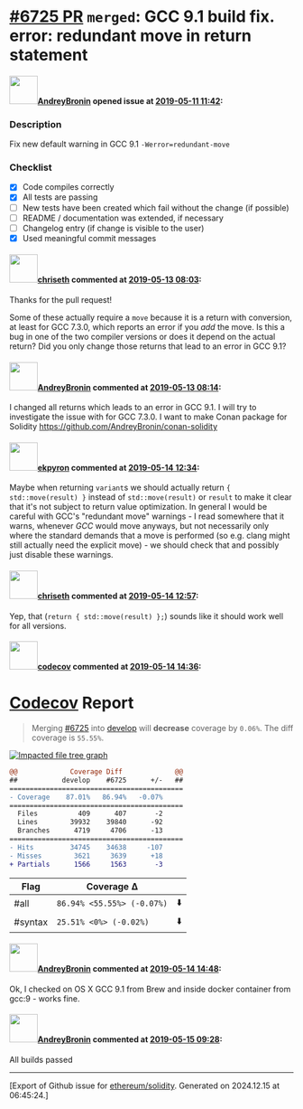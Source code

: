 # [\#6725 PR](https://github.com/ethereum/solidity/pull/6725) `merged`: GCC 9.1 build fix. error: redundant move in return statement

#### <img src="https://avatars.githubusercontent.com/u/983761?u=ab2e81d6bb7680b6904f9dd8be3a7d984801949b&v=4" width="50">[AndreyBronin](https://github.com/AndreyBronin) opened issue at [2019-05-11 11:42](https://github.com/ethereum/solidity/pull/6725):

<!--### Your checklist for this pull request

Please review the [guidelines for contributing](http://solidity.readthedocs.io/en/latest/contributing.html) to this repository.

Please also note that this project is released with a [Contributor Code of Conduct](CONDUCT.md). By participating in this project you agree to abide by its terms.
-->

### Description

Fix new default warning in GCC 9.1 `-Werror=redundant-move`

<!--
Please explain the changes you made here.

Thank you for your help!
-->

### Checklist
- [x] Code compiles correctly
- [x] All tests are passing
- [ ] New tests have been created which fail without the change (if possible)
- [ ] README / documentation was extended, if necessary
- [ ] Changelog entry (if change is visible to the user)
- [x] Used meaningful commit messages

#### <img src="https://avatars.githubusercontent.com/u/9073706?v=4" width="50">[chriseth](https://github.com/chriseth) commented at [2019-05-13 08:03](https://github.com/ethereum/solidity/pull/6725#issuecomment-491718023):

Thanks for the pull request!

Some of these actually require a `move` because it is a return with conversion, at least for GCC 7.3.0, which reports an error if you _add_ the move. Is this a bug in one of the two compiler versions or does it depend on the actual return? Did you only change those returns that lead to an error in GCC 9.1?

#### <img src="https://avatars.githubusercontent.com/u/983761?u=ab2e81d6bb7680b6904f9dd8be3a7d984801949b&v=4" width="50">[AndreyBronin](https://github.com/AndreyBronin) commented at [2019-05-13 08:14](https://github.com/ethereum/solidity/pull/6725#issuecomment-491721572):

I changed all returns which leads to an error in GCC 9.1. I will try to investigate the issue with for GCC 7.3.0. I want to make Conan package for Solidity https://github.com/AndreyBronin/conan-solidity

#### <img src="https://avatars.githubusercontent.com/u/1347491?v=4" width="50">[ekpyron](https://github.com/ekpyron) commented at [2019-05-14 12:34](https://github.com/ethereum/solidity/pull/6725#issuecomment-492218310):

Maybe when returning ``variant``s we should actually return ``{ std::move(result) }`` instead of ``std::move(result)`` or ``result`` to make it clear that it's not subject to return value optimization. In general I would be careful with GCC's "redundant move" warnings - I read somewhere that it warns, whenever *GCC* would move anyways, but not necessarily only where the standard demands that a move is performed (so e.g. clang might still actually need the explicit move) - we should check that and possibly just disable these warnings.

#### <img src="https://avatars.githubusercontent.com/u/9073706?v=4" width="50">[chriseth](https://github.com/chriseth) commented at [2019-05-14 12:57](https://github.com/ethereum/solidity/pull/6725#issuecomment-492226116):

Yep, that (`return { std::move(result) };`) sounds like it should work well for all versions.

#### <img src="https://avatars.githubusercontent.com/in/254?v=4" width="50">[codecov](https://github.com/apps/codecov) commented at [2019-05-14 14:36](https://github.com/ethereum/solidity/pull/6725#issuecomment-492264799):

# [Codecov](https://codecov.io/gh/ethereum/solidity/pull/6725?src=pr&el=h1) Report
> Merging [#6725](https://codecov.io/gh/ethereum/solidity/pull/6725?src=pr&el=desc) into [develop](https://codecov.io/gh/ethereum/solidity/commit/c8dd4120143979fa84a4e85d88f4306bd4057635?src=pr&el=desc) will **decrease** coverage by `0.06%`.
> The diff coverage is `55.55%`.

[![Impacted file tree graph](https://codecov.io/gh/ethereum/solidity/pull/6725/graphs/tree.svg?width=650&token=87PGzVEwU0&height=150&src=pr)](https://codecov.io/gh/ethereum/solidity/pull/6725?src=pr&el=tree)

```diff
@@             Coverage Diff             @@
##           develop    #6725      +/-   ##
===========================================
- Coverage    87.01%   86.94%   -0.07%     
===========================================
  Files          409      407       -2     
  Lines        39932    39840      -92     
  Branches      4719     4706      -13     
===========================================
- Hits         34745    34638     -107     
- Misses        3621     3639      +18     
+ Partials      1566     1563       -3
```

| Flag | Coverage Δ | |
|---|---|---|
| #all | `86.94% <55.55%> (-0.07%)` | :arrow_down: |
| #syntax | `25.51% <0%> (-0.02%)` | :arrow_down: |

#### <img src="https://avatars.githubusercontent.com/u/983761?u=ab2e81d6bb7680b6904f9dd8be3a7d984801949b&v=4" width="50">[AndreyBronin](https://github.com/AndreyBronin) commented at [2019-05-14 14:48](https://github.com/ethereum/solidity/pull/6725#issuecomment-492269969):

Ok, I checked on OS X GCC 9.1 from Brew and inside docker container from gcc:9 - works fine.

#### <img src="https://avatars.githubusercontent.com/u/983761?u=ab2e81d6bb7680b6904f9dd8be3a7d984801949b&v=4" width="50">[AndreyBronin](https://github.com/AndreyBronin) commented at [2019-05-15 09:28](https://github.com/ethereum/solidity/pull/6725#issuecomment-492578877):

All builds passed


-------------------------------------------------------------------------------



[Export of Github issue for [ethereum/solidity](https://github.com/ethereum/solidity). Generated on 2024.12.15 at 06:45:24.]
